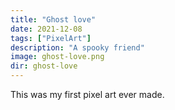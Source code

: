 ```yaml
---
title: "Ghost love"
date: 2021-12-08
tags: ["PixelArt"]
description: "A spooky friend"
image: ghost-love.png
dir: ghost-love
---
```


This was my first pixel art ever made.
